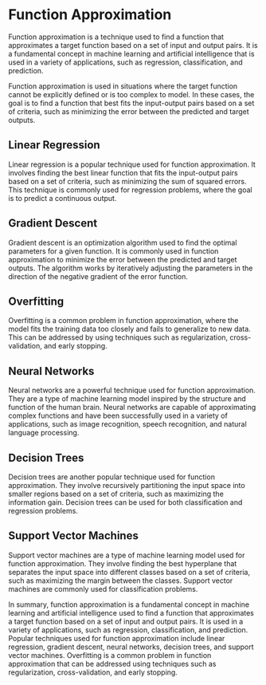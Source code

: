 # Function Approximation

Function approximation is a technique used to find a function that approximates a target function based on a set of input and output pairs. It is a fundamental concept in machine learning and artificial intelligence that is used in a variety of applications, such as regression, classification, and prediction.

Function approximation is used in situations where the target function cannot be explicitly defined or is too complex to model. In these cases, the goal is to find a function that best fits the input-output pairs based on a set of criteria, such as minimizing the error between the predicted and target outputs.

## Linear Regression

Linear regression is a popular technique used for function approximation. It involves finding the best linear function that fits the input-output pairs based on a set of criteria, such as minimizing the sum of squared errors. This technique is commonly used for regression problems, where the goal is to predict a continuous output.

## Gradient Descent

Gradient descent is an optimization algorithm used to find the optimal parameters for a given function. It is commonly used in function approximation to minimize the error between the predicted and target outputs. The algorithm works by iteratively adjusting the parameters in the direction of the negative gradient of the error function.

## Overfitting

Overfitting is a common problem in function approximation, where the model fits the training data too closely and fails to generalize to new data. This can be addressed by using techniques such as regularization, cross-validation, and early stopping.

## Neural Networks

Neural networks are a powerful technique used for function approximation. They are a type of machine learning model inspired by the structure and function of the human brain. Neural networks are capable of approximating complex functions and have been successfully used in a variety of applications, such as image recognition, speech recognition, and natural language processing.

## Decision Trees

Decision trees are another popular technique used for function approximation. They involve recursively partitioning the input space into smaller regions based on a set of criteria, such as maximizing the information gain. Decision trees can be used for both classification and regression problems.

## Support Vector Machines

Support vector machines are a type of machine learning model used for function approximation. They involve finding the best hyperplane that separates the input space into different classes based on a set of criteria, such as maximizing the margin between the classes. Support vector machines are commonly used for classification problems.

In summary, function approximation is a fundamental concept in machine learning and artificial intelligence used to find a function that approximates a target function based on a set of input and output pairs. It is used in a variety of applications, such as regression, classification, and prediction. Popular techniques used for function approximation include linear regression, gradient descent, neural networks, decision trees, and support vector machines. Overfitting is a common problem in function approximation that can be addressed using techniques such as regularization, cross-validation, and early stopping.
